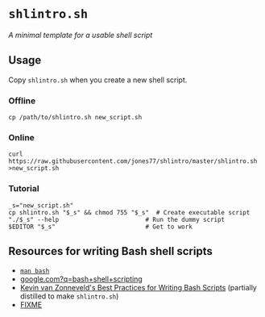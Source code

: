 # `shlintro.sh`

*A minimal template for a usable shell script*

## **Usage**

Copy `shlintro.sh` when you create a new shell script.

### Offline

    cp /path/to/shlintro.sh new_script.sh

### Online

    curl https://raw.githubusercontent.com/jones77/shlintro/master/shlintro.sh >new_script.sh

### Tutorial

    _s="new_script.sh"
    cp shlintro.sh "$_s" && chmod 755 "$_s"  # Create executable script
    "./$_s" --help                        # Run the dummy script
    $EDITOR "$_s"                         # Get to work

## **Resources for writing Bash shell scripts**

* [`man bash`](https://tiswww.case.edu/php/chet/bash/bash.html)
* [google.com?q=bash+shell+scripting](http://google.com?q=bash+shell+scripting)
* [Kevin van Zonneveld's Best Practices for Writing Bash
  Scripts](http://kvz.io/blog/2013/11/21/bash-best-practices/) (partially
  distilled to make `shlintro.sh`)
* [FIXME](https://en.wikipedia.org/wiki/Don%27t_repeat_yourself)
